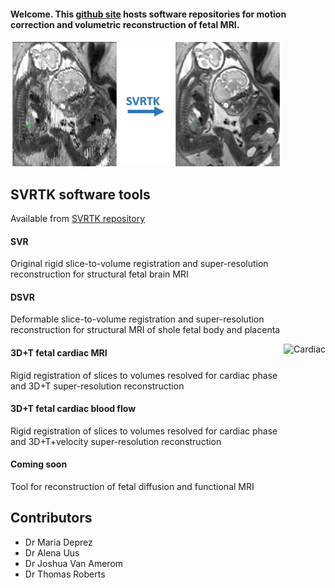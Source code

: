 #### Welcome. This [github site](https://github.com/SVRTK) hosts software repositories for motion correction and volumetric reconstruction of fetal MRI.

<img src="SVRTKlogo.png" alt="DSVR" height="200" />

## SVRTK software tools
Available from [SVRTK repository](https://github.com/SVRTK/SVRTK)

#### SVR 
Original rigid slice-to-volume registration and super-resolution reconstruction for structural fetal brain MRI

#### DSVR 
Deformable slice-to-volume registration and super-resolution reconstruction for structural MRI of shole fetal body and placenta

<img src="cardiac.gif" alt="Cardiac" height="200" align ="right" />

#### 3D+T fetal cardiac MRI
Rigid registration of slices to volumes resolved for cardiac phase and 3D+T super-resolution reconstruction

#### 3D+T fetal cardiac blood flow

Rigid registration of slices to volumes resolved for cardiac phase and 3D+T+velocity super-resolution reconstruction

#### Coming soon

Tool for reconstruction of fetal diffusion and functional MRI

## Contributors

* Dr Maria Deprez
* Dr Alena Uus
* Dr Joshua Van Amerom
* Dr Thomas Roberts

